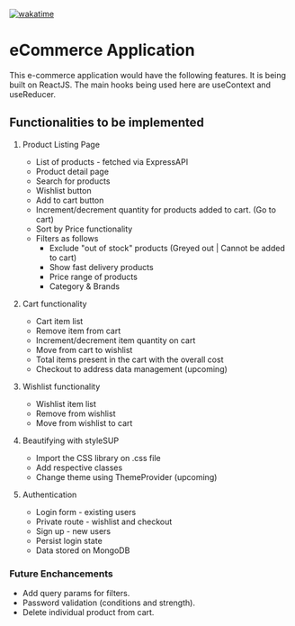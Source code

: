 [![wakatime](https://wakatime.com/badge/github/supminn/neoG_eCommerce.svg)](https://wakatime.com/badge/github/supminn/neoG_eCommerce)

# eCommerce Application 

This e-commerce application would have the following features. It is being built on ReactJS. The main hooks being used here are useContext and useReducer.

## Functionalities to be implemented

1. Product Listing Page
    * List of products - fetched via ExpressAPI
    * Product detail page
    * Search for products
    * Wishlist button
    * Add to cart button
    * Increment/decrement quantity for products added to cart. (Go to cart)
    * Sort by Price functionality
    * Filters as follows
        * Exclude "out of stock" products (Greyed out | Cannot be added to cart)
        * Show fast delivery products
        * Price range of products
        * Category & Brands 

2. Cart functionality
    * Cart item list
    * Remove item from cart
    * Increment/decrement item quantity on cart
    * Move from cart to wishlist
    * Total items present in the cart with the overall cost
    * Checkout to address data management (upcoming)

3. Wishlist functionality
    * Wishlist item list
    * Remove from wishlist
    * Move from wishlist to cart

4. Beautifying with styleSUP
    * Import the CSS library on .css file
    * Add respective classes
    * Change theme using ThemeProvider (upcoming)

5. Authentication
    * Login form - existing users
    * Private route - wishlist and checkout
    * Sign up - new users
    * Persist login state
    * Data stored on MongoDB
### Future Enchancements
* Add query params for filters.
* Password validation (conditions and strength).
* Delete individual product from cart.
